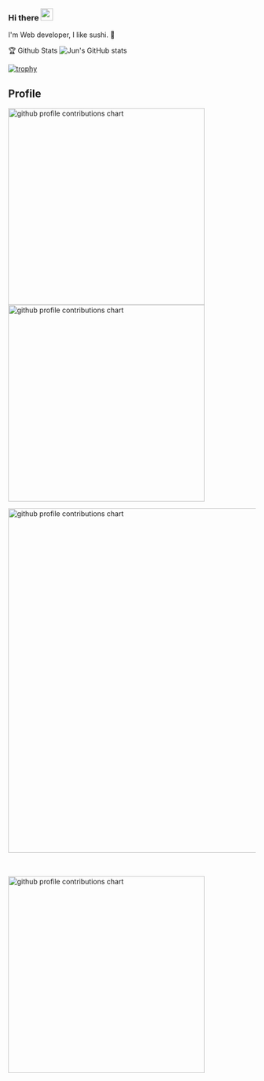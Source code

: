 ### Hi there <img src="https://media.giphy.com/media/hvRJCLFzcasrR4ia7z/giphy.gif" width="25">

I'm Web developer, I like sushi. :sushi:


<!--Github Stats-->
:trophy: Github Stats
![Jun's GitHub stats](https://bad-apple-github-readme.vercel.app/api?show_bg=1&username=RairuDev)

<!--Github trophy-->
[![trophy](https://github-profile-trophy.vercel.app/?username=RairuDev)](https://github.com/RairuDev/github-profile-trophy)

<!-- <img src="https://github-readme-stats.vercel.app/api/top-langs?username=RairuDev&show_icons=true&locale=en&layout=compact&theme=chartreuse-dark" alt="ovi" /></p>

<img src="https://github-readme-stats.vercel.app/api?username=RairuDev&show_icons=true&locale=en&theme=chartreuse-dark" alt="ovi" width="410" /></p>


<img src="https://github-profile-trophy.vercel.app/?username=RairuDev&theme=juicyfresh&no-bg=true" /> -->


## Profile


<p align="left">
  <picture>
        <source media="(prefers-color-scheme: dark)"  srcset="output/metrics.base.svg" width="400" />
	<source media="(prefers-color-scheme: light)" srcset="output/metrics.base.svg" width="400" />
	<img alt="github profile contributions chart"    src="https://raw.githubusercontent.com/RairuDev/RairuDev/output-3d-contrib/day.svg" />
  </picture>
  <picture>
   	<source media="(prefers-color-scheme: dark)"  srcset="output/details.svg" width="400" />
	<source media="(prefers-color-scheme: light)" srcset="output/details.svg" width="400" />
	<img alt="github profile contributions chart"    src="https://raw.githubusercontent.com/RairuDev/RairuDev/output-3d-contrib/day.svg" />
  </picture>
</p>

<p align="left" >
	<picture>
	  <source media="(prefers-color-scheme: dark)"  srcset="profile-3d-contrib/profile-night-rainbow.svg" width="700" />
	  <source media="(prefers-color-scheme: light)" srcset="profile-3d-contrib/profile-season-animate.svg" width="700" />
	  <img alt="github profile contributions chart"    src="https://raw.githubusercontent.com/RairuDev/output-3d-contrib/day.svg" />
	</picture>
</p>　

<p align="left">
<picture>
  <source media="(prefers-color-scheme: light)"  srcset="output/metrics.plugin.achievements.compact.svg" width="400" />
  <source media="(prefers-color-scheme: dark)"  srcset="output/metrics.plugin.achievements.compact.svg" width="400" />
 <img alt="github profile contributions chart"    src="https://raw.githubusercontent.com/RairuDev/RairuDev/output-3d-contrib/day.svg" />
</picture>

